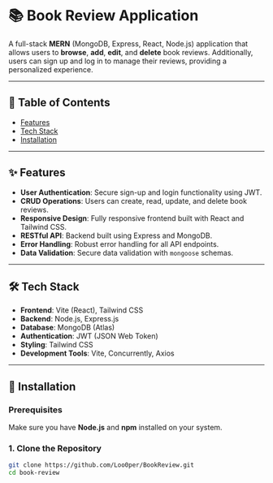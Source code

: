 # 📚 Book Review Application

A full-stack **MERN** (MongoDB, Express, React, Node.js) application that allows users to **browse**, **add**, **edit**, and **delete** book reviews. Additionally, users can sign up and log in to manage their reviews, providing a personalized experience.

---

## 📂 Table of Contents
- [Features](#-features)
- [Tech Stack](#-tech-stack)
- [Installation](#-installation)


---

## ✨ Features
- **User Authentication**: Secure sign-up and login functionality using JWT.
- **CRUD Operations**: Users can create, read, update, and delete book reviews.
- **Responsive Design**: Fully responsive frontend built with React and Tailwind CSS.
- **RESTful API**: Backend built using Express and MongoDB.
- **Error Handling**: Robust error handling for all API endpoints.
- **Data Validation**: Secure data validation with `mongoose` schemas.

---

## 🛠️ Tech Stack
- **Frontend**: Vite (React), Tailwind CSS
- **Backend**: Node.js, Express.js
- **Database**: MongoDB (Atlas)
- **Authentication**: JWT (JSON Web Token)
- **Styling**: Tailwind CSS
- **Development Tools**: Vite, Concurrently, Axios

---

## 🚀 Installation

### Prerequisites
Make sure you have **Node.js** and **npm** installed on your system.

### 1. Clone the Repository
```bash
git clone https://github.com/Loo0per/BookReview.git
cd book-review
